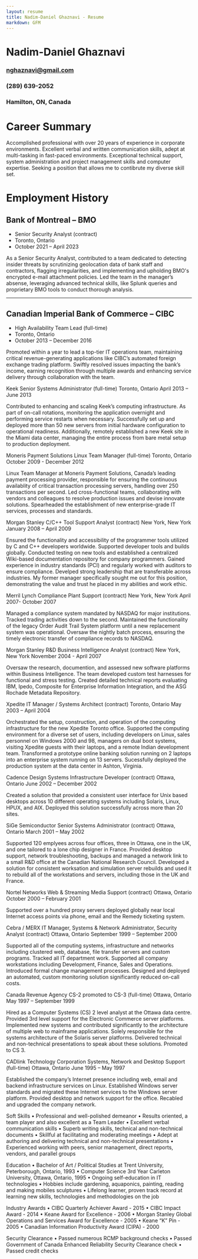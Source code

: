 ```yaml
---
layout: resume
title: Nadim-Daniel Ghaznavi - Resume
markdown: GFM
---
```

# Nadim-Daniel Ghaznavi

### nghaznavi@gmail.com

### (289) 639-2052

### Hamilton, ON, Canada

# Career Summary

Accomplished professional with over 20 years of experience in corporate environments. Excellent verbal and written communication skills, adept at multi-tasking in fast-paced environments. Exceptional technical support, system administration and project management skills and computer expertise. Seeking a position that allows me to contibrute my diverse skill set.


# Employment History

## Bank of Montreal – BMO
* Senior Security Analyst (contract)
* Toronto, Ontario
* October 2021 – April  2023

As a Senior Security Analyst, contributed to a team dedicated to detecting insider threats by scrutinizing geolocation data of bank staff and contractors, flagging irregularities, and implementing and upholding BMO's encrypted e-mail attachment policies. Led the team in the manager’s absense, leveraging advanced technical skills, like Splunk queries and proprietary BMO tools to conduct thorough analysis.

---

## Canadian Imperial Bank of Commerce – CIBC
* High Availability Team Lead (full-time)
* Toronto, Ontario
* October 2013 – December 2016

Promoted within a year to lead a top-tier IT operations team, maintaining critical revenue-generating applications like CIBC’s automated foreign exchange trading platform. Swiftly resolved issues impacting the bank’s income, earning recognition through multiple awards and enhancing service delivery through collaboration with the team.

Keek
Senior Systems Administrator (full-time)
Toronto, Ontario
April 2013 – June 2013

Contributed to enhancing and scaling Keek’s computing infrastructure. As part of on-call rotations, monitoring the application overnight and performing service restarts when necessary. Successfully set up and deployed more than 50 new servers from initial hardware configuration to operational readiness. Additionally, remotely established a new Keek site in the Miami data center, managing the entire process from bare metal setup to production deployment.

Moneris Payment Solutions 
Linux Team Manager (full-time)
Toronto, Ontario
October 2009 - December 2012

Linux Team Manager at Moneris Payment Solutions, Canada’s leading payment processing provider, responsible for ensuring the continuous availablity of critical transaction processing servers, handling over 250 transactions per second. Led cross-functional teams, collaborating with vendors and colleagues to resolve production issues and devise innovate solutions. Spearheaded the establishment of new enterprise-grade IT services, processes and standards.

Morgan Stanley
C/C++ Tool Support Analyst (contract)
New York, New York
January 2008 – April 2009

Ensured the functionality and accessibility of the programmer tools utilized by C and C++ developers worldwide. Supported developer tools and builds globally. Conducted testing on new tools and established a centralized Wiki-based documentation repository for company programmers. Gained experience in industry standards (PCI) and regularly worked with auditors to ensure compliance. Develped strong leadership that are transferable across industries. My former manager specifically sought me out for this position, demonstrating the value and trust he placed in my abilities and work ethic.


Merril Lynch
Compliance Plant Support (contract)
New York, New York
April 2007-  October 2007

Managed a compliance system mandated by NASDAQ for major institutions. Tracked trading activities down to the second. Maintained the functionality of the legacy Order Audit Trail System platform until a new replacement system was operational. Oversaw the nightly batch process, ensuring the timely electronic transfer of compliance records to NASDAQ.

Morgan Stanley
R&D Business Intelligence Analyst (contract)
New York, New York
November 2004 - April 2007

Oversaw the research, documention, and assessed new software platforms within Business Intelligence. The team developed custom test harnesses for functional and stress testing. Created detailed technical reports evaluating IBM, Ipedo, Composite for Enterprise Information Integration, and the ASG Rochade Metadata Repository.

Xpedite 
IT Manager / Systems Architect (contract)
Toronto, Ontario
May 2003 – April 2004

Orchestrated the setup, construction, and operation of the computing infrastructure for the new Xpedite Toronto office. Supported the computing environment for a diverse set of users, including developers on Linux, sales personnel on Windows 2000 and 98, managers on dual boot systems, visiting Xpedite guests with their laptops, and a remote Indian development team. Transformed a prototype online banking solution running on 2 laptops into an enterprise system running on 13 servers. Sucessfully deployed the production system at the data center in Ashton, Virginia.

Cadence Design Systems
Infrastructure Developer (contract)
Ottawa, Ontario
June 2002 – December 2002

Created a solution that provided a consistent user interface for Unix based desktops across 10 different operating systems including Solaris, Linux, HPUX, and AIX. Deployed this solution successfully across more than 20 sites.

SiGe Semiconductor
Senior Systems Administrator (contract)
Ottawa, Ontario
March 2001 – May 2002

Supported 120 emplyees across four offices, three in Ottawa, one in the UK, and one tailored to a lone chip designer in France. Provided desktop support, network troubleshooting, backups and managed a network link to a small R&D office at the Canadian National Research Council. Developed a solution for consistent worksation and simulation server rebuilds and used it to rebuild all of the workstations and servers, including those in the UK and France.

Nortel Networks
Web & Streaming Media Support (contract)
Ottawa, Ontario
October 2000 – February 2001

Supported over a hundred proxy servers deployed globally near local Internet access points via phone, email and the Remedy ticketing system.

Cebra / MERX
IT Manager, Systems & Network Administrator, Security Analyst (contract)
Ottawa, Ontario
September 1999 – September 2000

Supported all of the computing systems, infrastructure and networks including clustered web, database, file transfer servers and custom programs. Tracked all IT department work. Supported all company workstations including Development, Finance, Sales and Operations. Introduced formal change management processes. Designed and deployed an automated, custom monitoring solution significantly reduced on-call costs.

Canada Revenue Agency
CS-2 promoted to CS-3 (full-time)
Ottawa, Ontario
May 1997 – September 1999

Hired as a Computer Systems (CS) 2 level analyst at the Ottawa data centre. Provided 3rd level support for the Electronic Commerce server platforms. Implemented new systems and contributed significantly to the architecture of multiple web to mainframe applications. Solely responsible for the systems architecture of the Solaris server platforms. Delivered technical and non-technical presentations to speak about these solutions. Promoted to CS 3.

CADlink Technology Corporation
Systems, Network and Desktop Support (full-time)
Ottawa, Ontario
June 1995 – May 1997

Established the company’s Internet presence including web, email and backend infrastructure services on Linux. Established Windows server standards and migrated these Internet services to the Windows server platform. Provided desktop and network support for the office. Recabled and upgraded the company network.






Soft Skills
    • Professional and well-polished demeanor
    • Results oriented, a team player and also excellent as a Team Leader
    • Excellent verbal communication skills
    • Superb writing skills, technical and non-technical documents
    • Skillful at facilitating and moderating meetings
    • Adept at authoring and delivering technical and non-technical presentations
    • Experienced working with peers, senior management, direct reports, vendors, and parallel groups


Education
    • Bachelor of Art / Political Studies at Trent University, Peterborough, Ontario, 1993
    • Computer Science 3rd Year Carleton University, Ottawa, Ontario, 1995
    • Ongoing self-education in IT technologies
    • Hobbies include gardening, aquaponics, painting, reading and making mobiles sculptures
    • Lifelong learner, proven track record at learning new skills, technologies and methodologies on the job


Industry Awards
    • CIBC Quarterly Achiever Award - 2015
    • CIBC Impact Award - 2014
    • Keane Award for Excellence - 2006
    • Morgan Stanley Global Operations and Services Award for Excellence - 2005
    • Keane “K” Pin - 2005
    • Canadian Information Productivity Award (CIPA) - 2000


Security Clearance
    • Passed numerous RCMP background checks
    • Passed Government of Canada Enhanced Reliability Security Clearance check
    • Passed credit checks